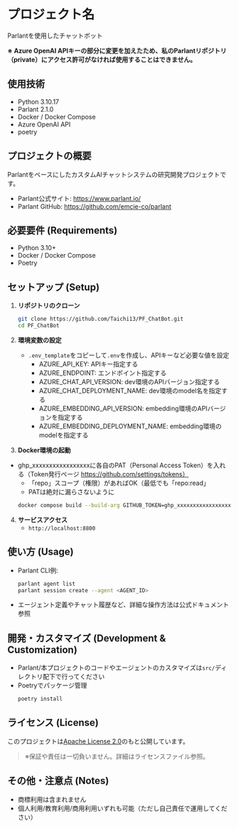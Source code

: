 # プロジェクト名
Parlantを使用したチャットボット

**※ Azure OpenAI APIキーの部分に変更を加えたため、私のParlantリポジトリ（private）にアクセス許可がなければ使用することはできません。**

## 使用技術
- Python 3.10.17
- Parlant 2.1.0
- Docker / Docker Compose
- Azure OpenAI API
- poetry

## プロジェクトの概要
ParlantをベースにしたカスタムAIチャットシステムの研究開発プロジェクトです。
- Parlant公式サイト: https://www.parlant.io/
- Parlant GitHub: https://github.com/emcie-co/parlant


## 必要要件 (Requirements)

- Python 3.10+
- Docker / Docker Compose
- Poetry

## セットアップ (Setup)

1. **リポジトリのクローン**
    ```bash
    git clone https://github.com/Taichi13/PF_ChatBot.git
    cd PF_ChatBot
    ```

2. **環境変数の設定**
    - `.env_template`をコピーして`.env`を作成し、APIキーなど必要な値を設定
        - AZURE_API_KEY: APIキー指定する
        - AZURE_ENDPOINT: エンドポイント指定する
        - AZURE_CHAT_API_VERSION: dev環境のAPIバージョン指定する
        - AZURE_CHAT_DEPLOYMENT_NAME: dev環境のmodel名を指定する
        - AZURE_EMBEDDING_API_VERSION: embedding環境のAPIバージョンを指定する
        - AZURE_EMBEDDING_DEPLOYMENT_NAME: embedding環境のmodelを指定する


3. **Docker環境の起動**
- ghp_xxxxxxxxxxxxxxxxxに各自のPAT（Personal Access Token）を入れる（Token発行ページ https://github.com/settings/tokens）
    - 「repo」スコープ（権限）があればOK（最低でも「repo:read」
    - PATは絶対に漏らさないように
    ```bash
    docker compose build --build-arg GITHUB_TOKEN=ghp_xxxxxxxxxxxxxxxxx
    ```

4. **サービスアクセス**
    - `http://localhost:8800`

## 使い方 (Usage)

- Parlant CLI例:
    ```bash
    parlant agent list
    parlant session create --agent <AGENT_ID>
    ```
- エージェント定義やチャット履歴など、詳細な操作方法は公式ドキュメント参照

## 開発・カスタマイズ (Development & Customization)

- Parlant/本プロジェクトのコードやエージェントのカスタマイズは`src/`ディレクトリ配下で行ってください
- Poetryでパッケージ管理
    ```bash
    poetry install
    ```

## ライセンス (License)

このプロジェクトは[Apache License 2.0](./LICENSE)のもと公開しています。

> ※保証や責任は一切負いません。詳細はライセンスファイル参照。

## その他・注意点 (Notes)

- 商標利用は含まれません
- 個人利用/教育利用/商用利用いずれも可能（ただし自己責任で運用してください）
